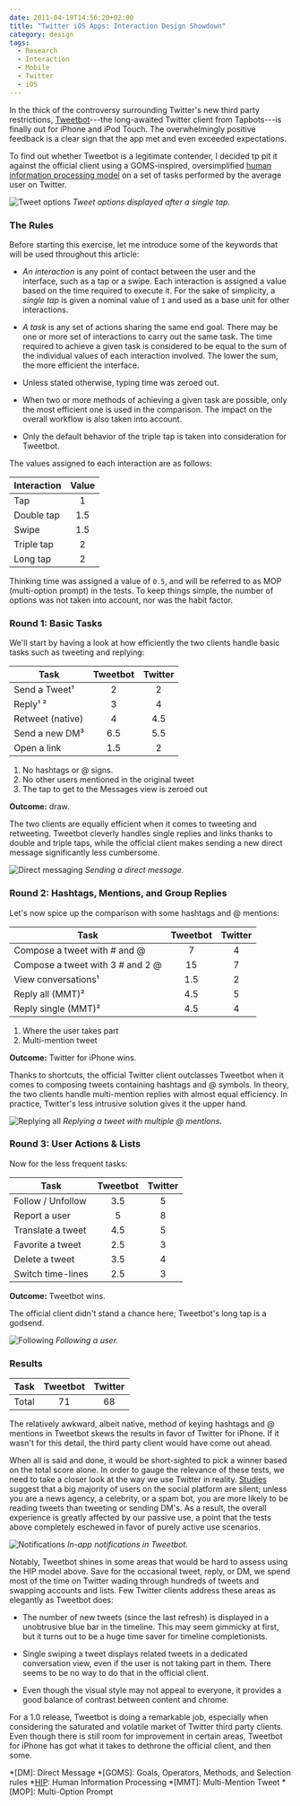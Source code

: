 ```yaml
---
date: 2011-04-19T14:56:20+02:00
title: "Twitter iOS Apps: Interaction Design Showdown"
category: design
tags:
  - Research
  - Interaction
  - Mobile
  - Twitter
  - iOS
---
```


In the thick of the controversy surrounding Twitter's new third party restrictions, [Tweetbot]---the long-awaited Twitter client from Tapbots---is finally out for iPhone and iPod Touch. The overwhelmingly positive feedback is a clear sign that the app met and even exceeded expectations.

To find out whether Tweetbot is a legitimate contender, I decided tp pit it against the official client using a GOMS-inspired, oversimplified [human information processing model][HIP] on a set of tasks performed by the average user on Twitter.

![Tweet options](tweet-options.jpg) _Tweet options displayed after a single tap._

### The Rules

Before starting this exercise, let me introduce some of the keywords that will be used throughout this article:

* *An interaction* is any point of contact between the user and the interface, such as a tap or a swipe. Each interaction is assigned a value based on the time required to execute it. For the sake of simplicity, a *single tap* is given a nominal value of `1` and used as a base unit for other interactions.

* *A task* is any set of actions sharing the same end goal. There may be one or more set of interactions to carry out the same task. The time required to achieve a given task is considered to be equal to the sum of the individual values of each interaction involved. The lower the sum, the more efficient the interface.

* Unless stated otherwise, typing time was zeroed out.

* When two or more methods of achieving a given task are possible, only the most efficient one is used in the comparison. The impact on the overall workflow is also taken into account.

* Only the default behavior of the triple tap is taken into consideration for Tweetbot.

The values assigned to each interaction are as follows:

| Interaction | Value
|-|:-:|
| Tap | 1
| Double tap | 1.5 |
| Swipe | 1.5 |
| Triple tap | 2 |
| Long tap | 2 |

Thinking time was assigned a value of `0.5`, and will be referred to as MOP (multi-option prompt) in the tests. To keep things simple, the number of options was not taken into account, nor was the habit factor.

### Round 1: Basic Tasks

We'll start by having a look at how efficiently the two clients handle basic tasks such as tweeting and replying:

| Task | Tweetbot | Twitter
|-|:-:|:-:|
| Send a Tweet&sup1;  | 2 | 2 |
| Reply&sup1; &sup2;   | 3 | 4 |
| Retweet (native) | 4 | 4.5 |
| Send a new DM&sup3; | 6.5 | 5.5 |
| Open a link | 1.5 | 2 |

1. No hashtags or @ signs.
2. No other users mentioned in the original tweet
3. The tap to get to the Messages view is zeroed out

**Outcome:** draw.

The two clients are equally efficient when it comes to tweeting and retweeting. Tweetbot cleverly handles single replies and links thanks to double and triple taps, while the official client makes sending a new direct message significantly less cumbersome.

![Direct messaging](twitter-dm.jpg) _Sending a direct message._

### Round 2: Hashtags, Mentions, and Group Replies

Let's now spice up the comparison with some hashtags and @ mentions:

| Task | Tweetbot | Twitter
|-|:-:|:-:|
| Compose a tweet with # and @ | 7 | 4 |
| Compose a tweet with 3 # and 2 @ | 15 | 7 |
| View conversations&sup1; | 1.5 | 2 |
| Reply all (MMT)&sup2; | 4.5 | 5 |
| Reply single (MMT)&sup2; | 4.5 | 4 |

1. Where the user takes part
2. Multi-mention tweet

**Outcome:** Twitter for iPhone wins.

Thanks to shortcuts, the official Twitter client outclasses Tweetbot when it comes to composing tweets containing hashtags and @ symbols. In theory, the two clients handle multi-mention replies with almost equal efficiency. In practice, Twitter's less intrusive solution gives it the upper hand.

![Replying all](replying-all.jpg) _Replying a tweet with multiple @ mentions._

### Round 3: User Actions & Lists

Now for the less frequent tasks:

| Task | Tweetbot | Twitter
|-|:-:|:-:|
| Follow / Unfollow | 3.5 | 5 |
| Report a user |5 | 8 |
| Translate a tweet | 4.5 | 5 |
| Favorite a tweet | 2.5 | 3 |
| Delete a tweet | 3.5 | 4 |
| Switch time-lines | 2.5 | 3 |

**Outcome:** Tweetbot wins.

The official client didn't stand a chance here; Tweetbot's long tap is a godsend.

![Following](following.jpg) _Following a user._

### Results

| Task | Tweetbot | Twitter
|-|:-:|:-:|
| Total | 71 | 68 |

The relatively awkward, albeit native, method of keying hashtags and @ mentions in Tweetbot skews the results in favor of Twitter for iPhone. If it wasn't for this detail, the third party client would have come out ahead.

When all is said and done, it would be short-sighted to pick a winner based on the total score alone. In order to gauge the relevance of these tests, we need to take a closer look at the way we use Twitter in reality. [Studies] suggest that a big majority of users on the social platform are silent; unless you are a news agency, a celebrity, or a spam bot, you are more likely to be reading tweets than tweeting or sending DM's. As a result, the overall experience is greatly affected by our passive use, a point that the tests above completely eschewed in favor of purely active use scenarios.

![Notifications](notifications.jpg) _In-app notifications in Tweetbot._

Notably, Tweetbot shines in some areas that would be hard to assess using the HIP model above. Save for the occasional tweet, reply, or DM, we spend most of the time on Twitter wading through hundreds of tweets and swapping accounts and lists. Few Twitter clients address these areas as elegantly as Tweetbot does:

* The number of new tweets (since the last refresh) is displayed in a unobtrusive blue bar in the timeline. This may seem gimmicky at first, but it turns out to be a huge time saver for timeline completionists.

* Single swiping a tweet displays related tweets in a dedicated conversation view, even if the user is not taking part in them. There seems to be no way to do that in the official client.

* Even though the visual style may not appeal to everyone, it provides a good balance of contrast between content and chrome.

For a 1.0 release, Tweetbot is doing a remarkable job, especially when considering the saturated and volatile market of Twitter third party clients. Even though there is still room for improvement in certain areas, Tweetbot for iPhone has got what it takes to dethrone the official client, and then some.

[HIP]: http://en.wikipedia.org/wiki/Human*information*processor*model
[studies]: http://labs.yahoo.com/publication/who-says-what-to-whom-on-twitter/
[tweetbot]: http://tapbots.com/software/tweetbot/

*[DM]: Direct Message
*[GOMS]: Goals, Operators, Methods, and Selection rules
*[HIP]: Human Information Processing
*[MMT]: Multi-Mention Tweet
*[MOP]: Multi-Option Prompt
